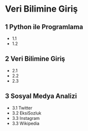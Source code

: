 # Veri Bilimine Giriş


## 1 Python ile Programlama
 - 1.1
 - 1.2

## 2 Veri Bilimine Giriş
 - 2.1
 - 2.2
 - 2.3 

## 3 Sosyal Medya Analizi
 - 3.1 Twitter
 - 3.2 EksiSozluk
 - 3.3 Instagram
 - 3.3 Wikipedia